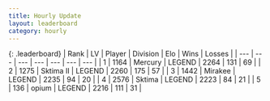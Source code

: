 ```yaml
---
title: Hourly Update
layout: leaderboard
category: hourly
---
```


{: .leaderboard}
| Rank | LV | Player | Division | Elo | Wins | Losses |
| --- | --- | --- | --- | --- | --- | --- |
| <span data-change="1">1</span> | 1164 | <span title="ID: 692745">Mercury</span> | LEGEND | <span data-change="22">2264</span> | <span data-change="3">131</span> | <span data-change="0">69</span> |
| <span data-change="-1">2</span> | 1275 | <span title="ID: 402846">Sktima II</span> | LEGEND | <span data-change="0">2260</span> | <span data-change="0">175</span> | <span data-change="0">57</span> |
| <span data-change="0">3</span> | 1442 | <span title="ID: 416373">Mirakee</span> | LEGEND | <span data-change="0">2235</span> | <span data-change="0">94</span> | <span data-change="0">20</span> |
| <span data-change="0">4</span> | 2576 | <span title="ID: 353063">Sktima</span> | LEGEND | <span data-change="0">2223</span> | <span data-change="0">84</span> | <span data-change="0">21</span> |
| <span data-change="0">5</span> | 136 | <span title="ID: 750033">opium</span> | LEGEND | <span data-change="0">2216</span> | <span data-change="0">111</span> | <span data-change="0">31</span> |